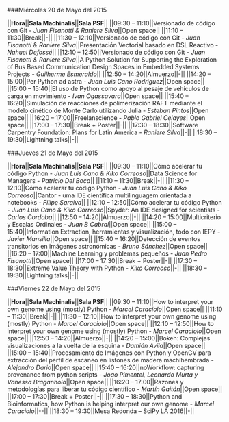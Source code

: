 ###Miércoles 20 de Mayo del 2015

||**Hora**||**Sala Machinalis**||**Sala PSF**||
||09:30 – 11:10||Versionado de código con Git - *Juan Fisanotti & Raniere Silva*||Open space||
||11:10 – 11:30||Break||-||
||11:30 – 12:10||Versionado de código con Git - *Juan Fisanotti & Raniere Silva*||Presentación Vectorial basado en DSL Reactivo - *Nahuel Defossé*||
||12:10 – 12:50||Versionado de código con Git - *Juan Fisanotti & Raniere Silva*||A Python Solution for Supporting the Exploration of Bus Based Communication Design Spaces in Embedded Systems Projects - *Guilherme Esmeraldo*||
||12:50 – 14:20||Almuerzo||-||
||14:20 – 15:00||Per Python ad astra - *Juan Luis Cano Rodríguez*||Open space||
||15:00 – 15:40||El uso de Python como apoyo al pesaje de vehículos de carga en movimiento -  *Ivan Ogassavara*||Open space||
||15:40 – 16:20||Simulación de reacciones de polimerización RAFT mediante el modelo cinético de Monte Carlo utilizando Julia - *Esteban Pintos*||Open space||
||16:20 – 17:00||Freelanscience - *Pablo Gabriel Celayes*||Open space||
||17:00 – 17:30||Break + Poster||-||
||17:30 – 18:30||Software Carpentry Foundation: Plans for Latin America - *Raniere Silva*||-||
||18:30 – 19:30||Lightning talks||-||


###Jueves 21 de Mayo del 2015

||**Hora**||**Sala Machinalis**||**Sala PSF**||
||09:30 – 11:10||Cómo acelerar tu código Python - *Juan Luis Cano & Kiko Correoso*||Data Science for Managers - *Patricio Del Boca*||
||11:10 – 11:30||Break||-||
||11:30 – 12:10||Cómo acelerar tu código Python - *Juan Luis Cano & Kiko Correoso*||Cantor - uma IDE científica multilinguagem orientada a notebooks - *Filipe Saraiva*||
||12:10 – 12:50||Cómo acelerar tu código Python - *Juan Luis Cano & Kiko Correoso*||Spyder: An IDE designed for scientists - *Carlos Cordoba*||
||12:50 – 14:20||Almuerzo||-||
||14:20 – 15:00||Multicriterio y Escalas Ordinales - *Juan B Cabral*||Open space||
||15:00 – 15:40||Information Extraction, herramientas y visualización, todo con IEPY - *Javier Mansilla*||Open space||
||15:40 – 16:20||Detección de eventos transitorios en imágenes astronómicas - *Bruno Sánchez*||Open space||
||16:20 – 17:00||Machine Learning y problemas pequeños - *Juan Pedro Fisanotti*||Open space||
||17:00 – 17:30||Break + Poster||-||
||17:30 – 18:30||Extreme Value Theory with Python - *Kiko Correoso*||-||
||18:30 – 19:30||Lightning talks||-||

###Viernes 22 de Mayo del 2015

||**Hora**||**Sala Machinalis**||**Sala PSF**||
||09:30 – 11:10||How to interpret your own genome using (mostly) Python - *Marcel Caraciolo*||Open space||
||11:10 – 11:30||Break||-||
||11:30 – 12:10||How to interpret your own genome using (mostly) Python - *Marcel Caraciolo*||Open space||
||12:10 – 12:50||How to interpret your own genome using (mostly) Python - *Marcel Caraciolo*||Open space||
||12:50 – 14:20||Almuerzo||-||
||14:20 – 15:00||Bokeh: Complejas visualizaciones a la vuelta de la esquina - *Damián Avila*||Open space||
||15:00 – 15:40||Procesamiento de Imágenes con Python y OpenCV para extracción del perfil de escaneo en listones de madera machihembrada - *Alejandro Dario*||Open space||
||15:40 – 16:20||noWorkflow: capturing provenance from python scripts - *Joao Pimentel, Leonardo Murta y Vanessa Braganholo*||Open space||
||16:20 – 17:00||Razones y metodologías para liberar tu código científico - *Martín Gaitán*||Open space||
||17:00 – 17:30||Break + Poster||-||
||17:30 – 18:30||Python and Bioinformatics, how Python is helping interpret our own genome - *Marcel Caraciolo*||--||
||18:30 – 19:30||Mesa Redonda – SciPy LA 2016||-||

